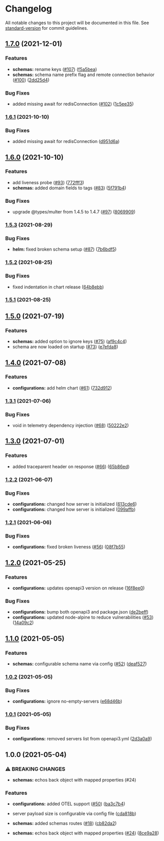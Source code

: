 # Changelog

All notable changes to this project will be documented in this file. See [standard-version](https://github.com/conventional-changelog/standard-version) for commit guidelines.

## [1.7.0](https://github.com/mapcolonies/external-to-osm-tag-mapping/compare/v1.6.1...v1.7.0) (2021-12-01)


### Features

* **schemas:** rename keys ([#107](https://github.com/mapcolonies/external-to-osm-tag-mapping/issues/107)) ([f5a5bea](https://github.com/mapcolonies/external-to-osm-tag-mapping/commit/f5a5bea2fc2cf82991bdbea56c6f1cbae8a4308c))
* **schemas:** schema name prefix flag and remote connection behavior ([#100](https://github.com/mapcolonies/external-to-osm-tag-mapping/issues/100)) ([2dd25d4](https://github.com/mapcolonies/external-to-osm-tag-mapping/commit/2dd25d43b75ab911a4e47237be17bccfc3cbc3e2))


### Bug Fixes

* added missing await for redisConnection ([#102](https://github.com/mapcolonies/external-to-osm-tag-mapping/issues/102)) ([1c5ee35](https://github.com/mapcolonies/external-to-osm-tag-mapping/commit/1c5ee35cac4e3a805dafee0b68c955d493534293))

### [1.6.1](https://github.com/mapcolonies/external-to-osm-tag-mapping/compare/v1.6.0...v1.6.1) (2021-10-10)


### Bug Fixes

* added missing await for redisConnection ([d951d6a](https://github.com/mapcolonies/external-to-osm-tag-mapping/commit/d951d6a4318e6f458b2cd60406292d4d7133b4ad))

## [1.6.0](https://github.com/mapcolonies/external-to-osm-tag-mapping/compare/v1.5.3...v1.6.0) (2021-10-10)


### Features

* add liveness probe ([#93](https://github.com/mapcolonies/external-to-osm-tag-mapping/issues/93)) ([772fff3](https://github.com/mapcolonies/external-to-osm-tag-mapping/commit/772fff328934e536722944e111a569da278a7193))
* **schemas:** added domain fields to tags ([#83](https://github.com/mapcolonies/external-to-osm-tag-mapping/issues/83)) ([5f791b4](https://github.com/mapcolonies/external-to-osm-tag-mapping/commit/5f791b4d34ec48fb3a0890c3bd48f0f3efd39ffe))


### Bug Fixes

* upgrade @types/multer from 1.4.5 to 1.4.7 ([#97](https://github.com/mapcolonies/external-to-osm-tag-mapping/issues/97)) ([8069909](https://github.com/mapcolonies/external-to-osm-tag-mapping/commit/806990961de000bc4d12aef99bf646e88139d769))

### [1.5.3](https://github.com/mapcolonies/external-to-osm-tag-mapping/compare/v1.5.2...v1.5.3) (2021-08-29)


### Bug Fixes

* **helm:** fixed broken schema setup ([#87](https://github.com/mapcolonies/external-to-osm-tag-mapping/issues/87)) ([7b6bdf5](https://github.com/mapcolonies/external-to-osm-tag-mapping/commit/7b6bdf553d75456aaf8c9e1d1d6d9f09c71f44a1))

### [1.5.2](https://github.com/mapcolonies/external-to-osm-tag-mapping/compare/v1.5.1...v1.5.2) (2021-08-25)


### Bug Fixes

* fixed indentation in chart release ([64b8ebb](https://github.com/mapcolonies/external-to-osm-tag-mapping/commit/64b8ebbe1a20de2cd4f39ff66c658dc62004a216))

### [1.5.1](https://github.com/mapcolonies/external-to-osm-tag-mapping/compare/v1.5.0...v1.5.1) (2021-08-25)

## [1.5.0](https://github.com/mapcolonies/external-to-osm-tag-mapping/compare/v1.4.0...v1.5.0) (2021-07-19)


### Features

* **schemas:** added option to ignore keys ([#75](https://github.com/mapcolonies/external-to-osm-tag-mapping/issues/75)) ([af9c4c4](https://github.com/mapcolonies/external-to-osm-tag-mapping/commit/af9c4c4e2cbff78be45ffa4be420b10121ec5223))
* schema are now loaded on startup ([#73](https://github.com/mapcolonies/external-to-osm-tag-mapping/issues/73)) ([e7efda8](https://github.com/mapcolonies/external-to-osm-tag-mapping/commit/e7efda8d7a3255e28ad7e50da836eacb3f5017c8))

## [1.4.0](https://github.com/mapcolonies/external-to-osm-tag-mapping/compare/v1.3.1...v1.4.0) (2021-07-08)


### Features

* **configurations:** add helm chart ([#61](https://github.com/mapcolonies/external-to-osm-tag-mapping/issues/61)) ([732d912](https://github.com/mapcolonies/external-to-osm-tag-mapping/commit/732d912ff8a5e8e926fa2fa2beafe5e042cb0ad4))

### [1.3.1](https://github.com/mapcolonies/external-to-osm-tag-mapping/compare/v1.3.0...v1.3.1) (2021-07-06)


### Bug Fixes

* void in telemetry dependency injection ([#68](https://github.com/mapcolonies/external-to-osm-tag-mapping/issues/68)) ([50222e2](https://github.com/mapcolonies/external-to-osm-tag-mapping/commit/50222e2c7153c3d24d403aad3cf3fdcd785268a4))

## [1.3.0](https://github.com/mapcolonies/external-to-osm-tag-mapping/compare/v1.2.2...v1.3.0) (2021-07-01)


### Features

* added traceparent header on response ([#66](https://github.com/mapcolonies/external-to-osm-tag-mapping/issues/66)) ([65b86ed](https://github.com/mapcolonies/external-to-osm-tag-mapping/commit/65b86edc89d3f8652c08f2f3bb76fd3f492a4461))

### [1.2.2](https://github.com/mapcolonies/external-to-osm-tag-mapping/compare/v1.2.1...v1.2.2) (2021-06-07)


### Bug Fixes

* **configurations:** changed how server is initialized ([613cde6](https://github.com/mapcolonies/external-to-osm-tag-mapping/commit/613cde62993fb5b10ceae41cb1b2bb1c0ce4c0d5))
* **configurations:** changed how server is initialized ([099affb](https://github.com/mapcolonies/external-to-osm-tag-mapping/commit/099affb456e7fbf60d934b9df718a0bfe33568ed))

### [1.2.1](https://github.com/mapcolonies/external-to-osm-tag-mapping/compare/v1.2.0...v1.2.1) (2021-06-06)


### Bug Fixes

* **configurations:** fixed broken liveness ([#56](https://github.com/mapcolonies/external-to-osm-tag-mapping/issues/56)) ([08f7b55](https://github.com/mapcolonies/external-to-osm-tag-mapping/commit/08f7b550f198ab873de690d3ded35d606d5b4194))

## [1.2.0](https://github.com/mapcolonies/external-to-osm-tag-mapping/compare/v1.1.0...v1.2.0) (2021-05-25)


### Features

* **configurations:** updates openapi3 version on release ([16f8ee0](https://github.com/mapcolonies/external-to-osm-tag-mapping/commit/16f8ee07e29363e10c172b5ff2ec1001018a8d5a))


### Bug Fixes

* **configurations:** bump both openapi3 and package.json ([de2beff](https://github.com/mapcolonies/external-to-osm-tag-mapping/commit/de2befff37608a228209281ee9068633a9f8e62b))
* **configurations:** updated node-alpine to reduce vulnerabilities ([#53](https://github.com/mapcolonies/external-to-osm-tag-mapping/issues/53)) ([14a09c2](https://github.com/mapcolonies/external-to-osm-tag-mapping/commit/14a09c224691b381cda74296e3170e7221e8e3e2))

## [1.1.0](https://github.com/mapcolonies/external-to-osm-tag-mapping/compare/v1.0.2...v1.1.0) (2021-05-05)


### Features

* **schemas:** configurable schema name via config ([#52](https://github.com/mapcolonies/external-to-osm-tag-mapping/issues/52)) ([deaf527](https://github.com/mapcolonies/external-to-osm-tag-mapping/commit/deaf527a3a26d444491bd38329f18d7390f4a04d))

### [1.0.2](https://github.com/mapcolonies/external-to-osm-tag-mapping/compare/v1.0.1...v1.0.2) (2021-05-05)


### Bug Fixes

* **configurations:** ignore no-empty-servers ([e68d46b](https://github.com/mapcolonies/external-to-osm-tag-mapping/commit/e68d46b78438ad8f8ca7a3a1457b1b84ecbadaba))

### [1.0.1](https://github.com/mapcolonies/external-to-osm-tag-mapping/compare/v1.0.0...v1.0.1) (2021-05-05)


### Bug Fixes

* **configurations:** removed servers list from openapi3.yml ([2d3a0a9](https://github.com/mapcolonies/external-to-osm-tag-mapping/commit/2d3a0a9aa1bd96eb5eb09286faf4868ad9f29dc1))

## 1.0.0 (2021-05-04)


### ⚠ BREAKING CHANGES

* **schemas:** echos back object with mapped properties (#24)

### Features

* **configurations:** added OTEL support ([#50](https://github.com/mapcolonies/external-to-osm-tag-mapping/issues/50)) ([ba3c7b4](https://github.com/mapcolonies/external-to-osm-tag-mapping/commit/ba3c7b41644ef769f33e07651e432932884be371))
* server payload size is configurable via config file ([cda818b](https://github.com/mapcolonies/external-to-osm-tag-mapping/commit/cda818be4f14eacee90171e52a90bb813837376f))
* **schemas:**  added schemas routes ([#18](https://github.com/mapcolonies/external-to-osm-tag-mapping/issues/18)) ([cb82da2](https://github.com/mapcolonies/external-to-osm-tag-mapping/commit/cb82da2af7404ddc8dbefd5b71b689589db84b50))


* **schemas:** echos back object with mapped properties ([#24](https://github.com/mapcolonies/external-to-osm-tag-mapping/issues/24)) ([8ce9a28](https://github.com/mapcolonies/external-to-osm-tag-mapping/commit/8ce9a28d18c20f868e3baabfeec9dc556f09302c))
